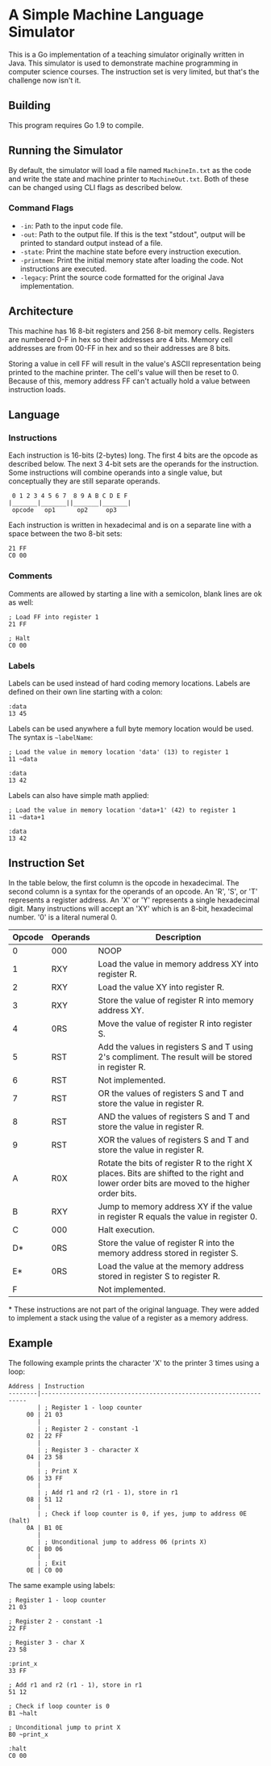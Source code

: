 # A Simple Machine Language Simulator

This is a Go implementation of a teaching simulator originally written in Java. This simulator is used to demonstrate machine programming in computer science courses. The instruction set is very limited, but that's the challenge now isn't it.

## Building

This program requires Go 1.9 to compile.

## Running the Simulator

By default, the simulator will load a file named `MachineIn.txt` as the code and write the state and machine printer to `MachineOut.txt`. Both of these can be changed using CLI flags as described below.

### Command Flags

- `-in`: Path to the input code file.
- `-out`: Path to the output file. If this is the text "stdout", output will be printed to standard output instead of a file.
- `-state`: Print the machine state before every instruction execution.
- `-printmem`: Print the initial memory state after loading the code. Not instructions are executed.
- `-legacy`: Print the source code formatted for the original Java implementation.

## Architecture

This machine has 16 8-bit registers and 256 8-bit memory cells. Registers are numbered 0-F in hex so their addresses are 4 bits. Memory cell addresses are from 00-FF in hex and so their addresses are 8 bits.

Storing a value in cell FF will result in the value's ASCII representation being printed to the machine printer. The cell's value will then be reset to 0. Because of this, memory address FF can't actually hold a value between instruction loads.

## Language

### Instructions

Each instruction is 16-bits (2-bytes) long. The first 4 bits are the opcode as described below. The next 3 4-bit sets are the operands for the instruction. Some instructions will combine operands into a single value, but conceptually they are still separate operands.

```
 0 1 2 3 4 5 6 7  8 9 A B C D E F
|_______|_______||_______|_______|
 opcode   op1      op2     op3
```

Each instruction is written in hexadecimal and is on a separate line with a space between the two 8-bit sets:

```
21 FF
C0 00
```

### Comments

Comments are allowed by starting a line with a semicolon, blank lines are ok as well:

```
; Load FF into register 1
21 FF

; Halt
C0 00
```

### Labels

Labels can be used instead of hard coding memory locations. Labels are defined on their own line starting with a colon:

```
:data
13 45
```

Labels can be used anywhere a full byte memory location would be used. The syntax is `~labelName`:

```
; Load the value in memory location 'data' (13) to register 1
11 ~data

:data
13 42
```

Labels can also have simple math applied:

```
; Load the value in memory location 'data+1' (42) to register 1
11 ~data+1

:data
13 42
```

## Instruction Set

In the table below, the first column is the opcode in hexadecimal. The second column is a syntax for the operands of an opcode. An 'R', 'S', or 'T' represents a register address. An 'X' or 'Y' represents a single hexadecimal digit. Many instructions will accept an 'XY' which is an 8-bit, hexadecimal number. '0' is a literal numeral 0.

| Opcode | Operands | Description                                                                                                                                 |
|--------|----------|---------------------------------------------------------------------------------------------------------------------------------------------|
| 0      | 000      | NOOP                                                                                                                                        |
| 1      | RXY      | Load the value in memory address XY into register R.                                                                                        |
| 2      | RXY      | Load the value XY into register R.                                                                                                          |
| 3      | RXY      | Store the value of register R into memory address XY.                                                                                       |
| 4      | 0RS      | Move the value of register R into register S.                                                                                               |
| 5      | RST      | Add the values in registers S and T using 2's compliment. The result will be stored in register R.                                          |
| 6      | RST      | Not implemented.                                                                                                                            |
| 7      | RST      | OR the values of registers S and T and store the value in register R.                                                                       |
| 8      | RST      | AND the values of registers S and T and store the value in register R.                                                                      |
| 9      | RST      | XOR the values of registers S and T and store the value in register R.                                                                      |
| A      | R0X      | Rotate the bits of register R to the right X places. Bits are shifted to the right and lower order bits are moved to the higher order bits. |
| B      | RXY      | Jump to memory address XY if the value in register R equals the value in register 0.                                                        |
| C      | 000      | Halt execution.                                                                                                                             |
| D*     | 0RS      | Store the value of register R into the memory address stored in register S.                                                                 |
| E*     | 0RS      | Load the value at the memory address stored in register S to register R.                                                                    |
| F      |          | Not implemented.                                                                                                                            |

\* These instructions are not part of the original language. They were added to implement a stack using the value of a register as a memory address.

## Example

The following example prints the character 'X' to the printer 3 times using a loop:

```
Address | Instruction
--------|------------------------------------------------------------------
        | ; Register 1 - loop counter
     00 | 21 03
        |
        | ; Register 2 - constant -1
     02 | 22 FF
        |
        | ; Register 3 - character X
     04 | 23 58
        |
        | ; Print X
     06 | 33 FF
        |
        | ; Add r1 and r2 (r1 - 1), store in r1
     08 | 51 12
        |
        | ; Check if loop counter is 0, if yes, jump to address 0E (halt)
     0A | B1 0E
        |
        | ; Unconditional jump to address 06 (prints X)
     0C | B0 06
        |
        | ; Exit
     0E | C0 00
```

The same example using labels:

```
; Register 1 - loop counter
21 03

; Register 2 - constant -1
22 FF

; Register 3 - char X
23 58

:print_x
33 FF

; Add r1 and r2 (r1 - 1), store in r1
51 12

; Check if loop counter is 0
B1 ~halt

; Unconditional jump to print X
B0 ~print_x

:halt
C0 00
```

